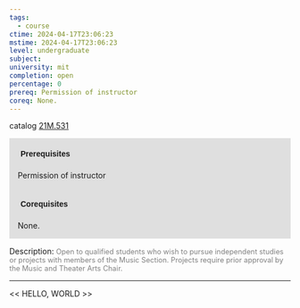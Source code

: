 ```yaml
---
tags:
  - course
ctime: 2024-04-17T23:06:23
mstime: 2024-04-17T23:06:23
level: undergraduate
subject: 
university: mit
completion: open
percentage: 0
prereq: Permission of instructor
coreq: None.
---
```


catalog [21M.531](http://student.mit.edu/catalog/m21Ma.html#21M.533)

<span style="display: block; padding: 15px; background-color: rgb(100, 100, 100, 0.2);"><font id="m_prereq2564_0" style="display: block; font-family: Arial, sans-serif; font-weight: bold; padding: 5px">Prerequisites</font><br><span id="prereq2564_0">Permission of instructor</span></span>
<span style="display: block; padding: 15px; background-color: rgb(100, 100, 100, 0.2);"><font id="m_coreq2564_0" style="display: block; font-family: Arial, sans-serif; font-weight: bold; padding: 5px">Corequisites</font><br><span id="coreq2564_0">None.</span></span>

<font style="">Description:</font>
<font style="color: grey; font-size: 0.8rem;">Open to qualified students who wish to pursue independent studies or projects with members of the Music Section. Projects require prior approval by the Music and Theater Arts Chair.</font>



---

<< HELLO, WORLD >>
